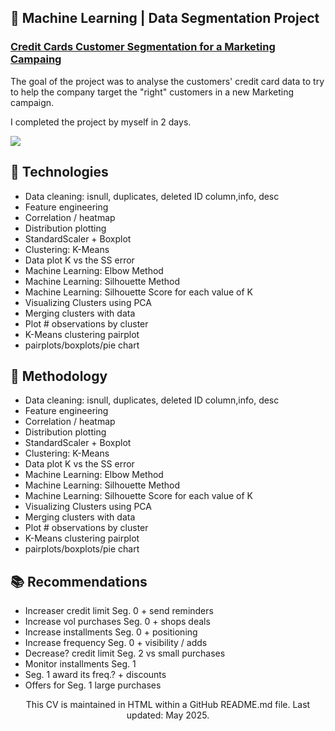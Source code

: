   <h2>🚀 Machine Learning | Data Segmentation Project</h2>
  
  <h3><a href="https://github.com/yourusername/project-repo">Credit Cards Customer Segmentation for a Marketing Campaing</a></h3>
<p>The goal of the project was to analyse the customers' credit card data to try to help the company target the "right" customers in a new Marketing campaign.</p>
<p>I completed the project by myself in 2 days.</p>
  <p>
    <img src="https://img.shields.io/badge/Tech-Python-blue?style=flat-square&logo=python">
  </p>
<div>
  <h2>📜 Technologies</h2>
  <ul>
    <li>Data cleaning: isnull, duplicates, deleted ID column,info, desc</li>
    <li>Feature engineering </li>
    <li>Correlation / heatmap</li>
    <li>Distribution plotting</li>
    <li>StandardScaler + Boxplot</li>
    <li>Clustering: K-Means</li>
    <li>Data plot K vs the SS error</li>
    <li>Machine Learning: Elbow Method</li>
    <li>Machine Learning: Silhouette Method</li>
    <li>Machine Learning: Silhouette Score for each value of K</li>
    <li>Visualizing Clusters using PCA</li>
    <li>Merging clusters with data</li>
    <li>Plot # observations by cluster</li>
    <li>K-Means clustering pairplot</li>
    <li>pairplots/boxplots/pie chart</li>
  </ul>
</div>
<div>
  <h2>📜 Methodology</h2>
  <ul>
    <li>Data cleaning: isnull, duplicates, deleted ID column,info, desc</li>
    <li>Feature engineering </li>
    <li>Correlation / heatmap</li>
    <li>Distribution plotting</li>
    <li>StandardScaler + Boxplot</li>
    <li>Clustering: K-Means</li>
    <li>Data plot K vs the SS error</li>
    <li>Machine Learning: Elbow Method</li>
    <li>Machine Learning: Silhouette Method</li>
    <li>Machine Learning: Silhouette Score for each value of K</li>
    <li>Visualizing Clusters using PCA</li>
    <li>Merging clusters with data</li>
    <li>Plot # observations by cluster</li>
    <li>K-Means clustering pairplot</li>
    <li>pairplots/boxplots/pie chart</li>
  </ul>
</div>
<div>
  <h2>📚 Recommendations</h2>
  <ul>
    <li> Increaser credit limit Seg. 0 + send reminders</li>
    <li> Increase vol purchases Seg. 0 + shops deals</li>
    <li> Increase installments Seg. 0 + positioning </li>
    <li> Increase frequency Seg. 0 + visibility / adds</li>
    <li> Decrease? credit limit Seg. 2 vs small purchases</li>
    <li> Monitor installments Seg. 1</li>
    <li> Seg. 1 award its freq.? + discounts</li>
    <li> Offers for Seg. 1 large purchases</li>
  </ul>
</div>
</div>
<div align="center">
  <p>This CV is maintained in HTML within a GitHub README.md file. Last updated: May 2025.</p>
</div>

